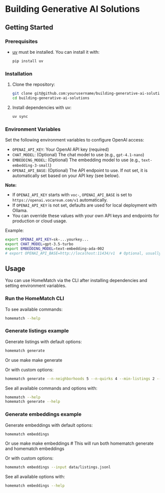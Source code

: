 # Building Generative AI Solutions

## Getting Started

### Prerequisites
- [uv](https://github.com/astral-sh/uv) must be installed. You can install it with:
  ```sh
  pip install uv
  ```

### Installation
1. Clone the repository:
   ```sh
   git clone git@github.com:yourusername/building-generative-ai-solutions.git
   cd building-generative-ai-solutions
   ```
2. Install dependencies with uv:
   ```sh
   uv sync
   ```

### Environment Variables
Set the following environment variables to configure OpenAI access:
- `OPENAI_API_KEY`: Your OpenAI API key (required)
- `CHAT_MODEL`: (Optional) The chat model to use (e.g., `gpt-4.1-nano`)
- `EMBEDDING_MODEL`: (Optional) The embedding model to use (e.g., `text-embedding-3-small`)
- `OPENAI_API_BASE`: (Optional) The API endpoint to use. If not set, it is automatically set based on your API key (see below).

**Note:**
- If `OPENAI_API_KEY` starts with `voc-`, `OPENAI_API_BASE` is set to `https://openai.vocareum.com/v1` automatically.
- If `OPENAI_API_KEY` is not set, defaults are used for local deployment with Ollama.
- You can override these values with your own API keys and endpoints for production or cloud usage.

Example:
```sh
export OPENAI_API_KEY=sk-...yourkey...
export CHAT_MODEL=gpt-3.5-turbo
export EMBEDDING_MODEL=text-embedding-ada-002
# export OPENAI_API_BASE=http://localhost:11434/v1  # Optional, usually not needed
```

## Usage

You can use HomeMatch via the CLI after installing dependencies and setting environment variables.

### Run the HomeMatch CLI

To see available commands:
```sh
homematch --help
```

### Generate listings example

Generate listings with default options:
```sh
homematch generate
```
Or use make
make generate

Or with custom options:
```sh
homematch generate --n-neighborhoods 5 --n-quirks 4 --min-listings 2 --max-listings 10 --output data/listings.jsonl
```

See all available commands and options with:
```sh
homematch --help
homematch generate --help
```

### Generate embeddings example

Generate embeddings with default options:
```sh
homematch embeddings
```
Or use make
make embeddings  # This will run both homematch generate and homematch embeddings

Or with custom options:
```sh
homematch embeddings --input data/listings.jsonl
```

See all available options with:
```sh
homematch embeddings --help
```

